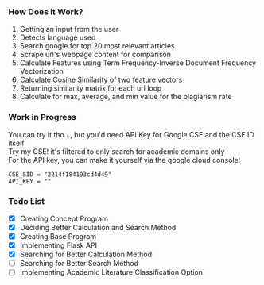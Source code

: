 ### How Does it Work?
1. Getting an input from the user
2. Detects language used
3. Search google for top 20 most relevant articles
4. Scrape url's webpage content for comparison
5. Calculate Features using Term Frequency-Inverse Document Frequency Vectorization
6. Calculate Cosine Similarity of two feature vectors
7. Returning similarity matrix for each url loop
8. Calculate for max, average, and min value for the plagiarism rate

### Work in Progress
You can try it tho..., but you'd need API Key for Google CSE and the CSE ID itself<br>
Try my CSE! it's filtered to only search for academic domains only<br>
For the API key, you can make it yourself via the google cloud console!
```
CSE_SID = "2214f184193cd4d49"
API_KEY = ""
```

### Todo List
- [x] Creating Concept Program
- [x] Deciding Better Calculation and Search Method
- [x] Creating Base Program
- [x] Implementing Flask API
- [x] Searching for Better Calculation Method
- [ ] Searching for Better Search Method
- [ ] Implementing Academic Literature Classification Option
